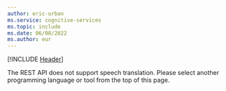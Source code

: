 ```yaml
---
author: eric-urban
ms.service: cognitive-services
ms.topic: include
ms.date: 06/08/2022
ms.author: eur
---
```


[!INCLUDE [Header](../../common/rest.md)]

The REST API does not support speech translation. Please select another programming language or tool from the top of this page. 
